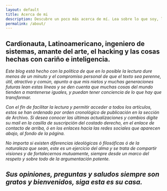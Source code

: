 ```yaml
---
layout: default
title: Acerca de mi
description: Descubre un poco más acerca de mí. Lea sobre lo que soy, lo que hago y lo que son mis pasiones.
permalink: /about/
---
```


## Cardionauta, Latinoamericano, ingeniero de sistemas, amante del arte, el hacking y las cosas hechas con cariño e inteligencia.

*Este blog está hecho con la política de que en lo posible la lectura dure menos de un minuto y el compromiso personal de que el texto sea perenne, útil, atractivo y común, apunto a que mis nietos y muchas generaciones futuras lean estas líneas y se den cuenta que muchas cosas del mundo tienden a  mantenerse iguales, y puedan tener conciencia de lo que hay que transformar.*

*Con el fín de facilitar la lectura y permitir acceder a todos los artículos, estos se han ordenado por orden cronológico de publicación en la sección de* Archivo. *Si desea conocer las últimas actualizaciones y cambios digite su mail en la casilla de suscripción del costado derecho, en el enlace de contacto de arriba, ó en los enlaces hacia las redes sociales que aparecen abajo, al fondo de la página.*

*No importa si existen diferencias ideológicas ó filosóficas ó de la naturaleza que sean, este es un ejercicio del alma y se trata de compartir visiones y de fortalecernos mutuamente, siempre desde un marco del respeto y sobre todo de la argumentación potente.*

## *Sus opiniones, preguntas y saludos siempre son gratos y bienvenidos, siga esta es su casa.*
